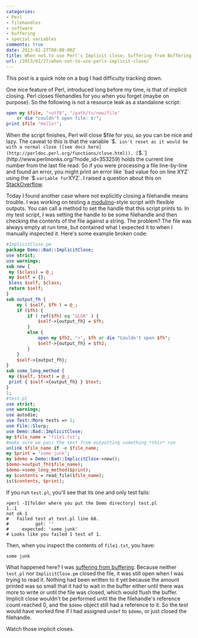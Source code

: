 ```yaml
---
categories:
- Perl
- filehandles
- software
- buffering
- special variables
comments: true
date: 2013-01-27T00:00:00Z
title: When not to use Perl's Implicit close; Suffering from Buffering
url: /2013/01/27/when-not-to-use-perls-implicit-close/
---
```


This post is a quick note on a bug I had difficulty tracking down.

One nice feature of Perl, introduced long before my time, is that of implicit closing. Perl closes filehandles for you when you forget (maybe on purpose). So the following is not a resource leak as a standalone script:

``` perl
open my $file, '>utf8', '/path/to/new/file'
    or die "couldn't open file: $!";
print $file 'Hello!';
```

When the script finishes, Perl will close $file for you, so you can be nice and lazy. The caveat to this is that the variable `$.` isn't reset as it would be with a normal close ([see docs here](http://perldoc.perl.org/functions/close.html)). [`$.`](http://www.perlmonks.org/?node_id=353259) holds the current line number from the last file read. So if you were processing a file line-by-line and found an error, you might print an error like `bad value foo on line XYZ` using the `$.` variable for `XYZ`. I raised a question about this on [StackOverflow](http://stackoverflow.com/questions/14513477/perl-implicit-close-resets#comment20233976_14513477).

Today I found another case where not explicitly closing a filehandle means trouble. I was working on testing a [modulino](https://github.com/briandfoy/modulino-demo/blob/master/lib/Modulino/Demo.pm)-style script with flexible outputs. You can call a method to set the handle that this script prints to. In my test script, I was setting the handle to be some filehandle and then checking the contents of the file against a string. The problem? The file was always empty at run time, but contained what I expected it to when I manually inspected it. Here's some example broken code:

``` perl
#ImplicitClose.pm
package Demo::Bad::ImplicitClose;
use strict;
use warnings;
sub new {
 my ($class) = @_;
 my $self = {};
 bless $self, $class;
 return $self;
}
sub output_fh {
    my ( $self, $fh ) = @_;
    if ($fh) {
        if ( ref($fh) eq 'GLOB' ) {
            $self->{output_fh} = $fh;
        }
        else {
            open my $fh2, '>', $fh or die "Couldn't open $fh";
            $self->{output_fh} = $fh2;
        }
    }
    $self->{output_fh};
}
sub some_long_method {
 my ($self, $text) = @_;
 print { $self->{output_fh} } $text;
}
1;
#test.pl
use strict;
use warnings;
use autodie;
use Test::More tests => 1;
use File::Slurp;
use Demo::Bad::ImplicitClose;
my $file_name = 'file1.txt';
#make sure we pass the test from outputting something *this* run
unlink $file_name if -e $file_name;
my $print = 'some junk';
my $demo = Demo::Bad::ImplicitClose->new();
$demo->output_fh($file_name);
$demo->some_long_method($print);
my $contents = read_file($file_name);
is($contents, $print);
```

If you run `test.pl`, you'll see that its one and only test fails:

    >perl -I[folder where you put the Demo directory] test.pl
    1..1
    not ok 1
    #   Failed test at test.pl line 68.
    #          got: ''
    #     expected: 'some junk'
    # Looks like you failed 1 test of 1.

Then, when you inspect the contents of `file1.txt`, you have:

    some junk

What happened here? I was [suffering from buffering](http://perl.plover.com/FAQs/Buffering.html). Because neither `test.pl` nor `ImplicitClose.pm` closed the file, it was still open when I was trying to read it. Nothing had been written to it yet because the amount printed was so small that it had to wait in the buffer either until there was more to write or until the file was closed, which would flush the buffer. Implicit close wouldn't be performed until the the filehandle's reference count reached 0, and the `$demo` object still had a reference to it. So the test would have worked fine if I had assigned `undef` to `$demo`, or just closed the filehandle.

Watch those implicit closes.
